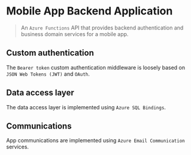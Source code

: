 # Mobile App Backend Application

> An `Azure Functions` API that provides backend authentication and business domain services for a mobile app.

## Custom authentication

The `Bearer token` custom authentication middleware is loosely based on `JSON Web Tokens (JWT)` and `OAuth`. 

## Data access layer

The data access layer is implemented using `Azure SQL Bindings`.

## Communications

App communications are implemented using `Azure Email Communication` services. 
